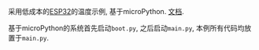 采用低成本的[ESP32](https://item.taobao.com/item.htm?spm=a230r.1.14.163.4a5964acWwwMui&id=584245375970&ns=1&abbucket=9#detail)的温度示例, 基于microPython. [文档](https://docs.singtown.com/micropython/zh/latest/esp32/esp32/quickref.html).

基于microPython的系统首先启动`boot.py`, 之后启动`main.py`, 本例所有代码均放置于`main.py`.

